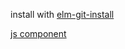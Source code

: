 install with [elm-git-install](https://github.com/Skinney/elm-git-install)

[js component](https://github.com/ursi/jim-js)
